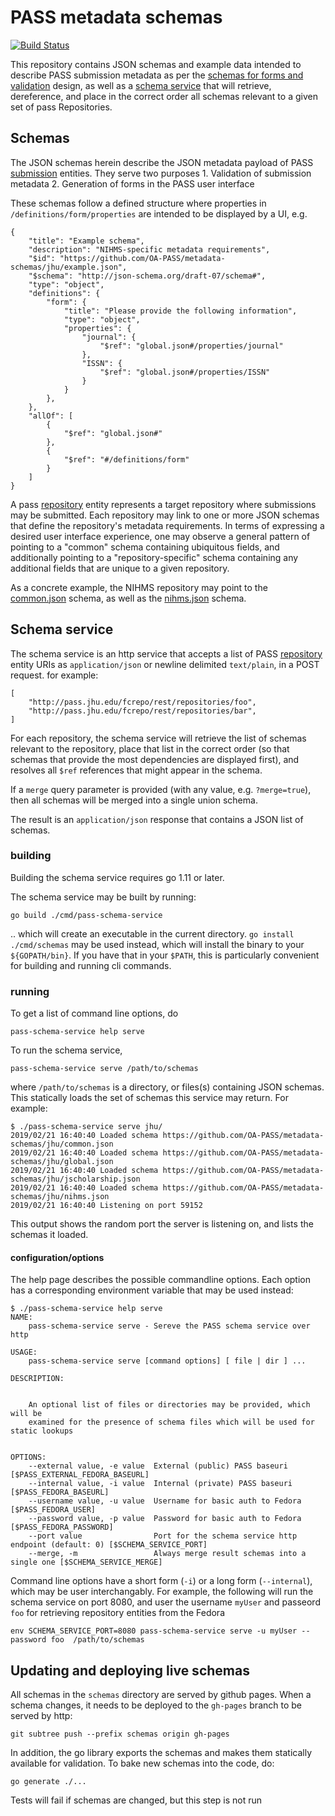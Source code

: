 # PASS metadata schemas

[![Build Status](https://travis-ci.com/OA-PASS/metadata-schemas.svg?branch=master)](https://travis-ci.com/OA-PASS/metadata-schemas)

This repository contains JSON schemas and example data intended to describe PASS submission metadata as per the [schemas for forms and validation](https://docs.google.com/document/d/1sLWGZR4kCvQVGv-TA5x8ny-AxL3ChBYNeFYW1eACsDw/edit) design, as well as a [schema service](https://docs.google.com/document/d/1Ki6HUYsEkKPduungp5gHmr7T_YrQUiaTipjorcSnf4s/edit) that will retrieve,
dereference, and place in the correct order all schemas relevant to a given set of pass Repositories.

## Schemas

The JSON schemas herein describe the JSON metadata payload of PASS [submission](https://oa-pass.github.io/pass-data-model/documentation/Submission.html) entities.  They serve two purposes
    1. Validation of submission metadata
    2. Generation of forms in the PASS user interface

These schemas follow a defined structure where properties in `/definitions/form/properties` are intended to be displayed by a UI, e.g.

    {
        "title": "Example schema",
        "description": "NIHMS-specific metadata requirements",
        "$id": "https://github.com/OA-PASS/metadata-schemas/jhu/example.json",
        "$schema": "http://json-schema.org/draft-07/schema#",
        "type": "object",
        "definitions": {
            "form": {
                "title": "Please provide the following information",
                "type": "object",
                "properties": {
                    "journal": {
                        "$ref": "global.json#/properties/journal"
                    },
                    "ISSN": {
                        "$ref": "global.json#/properties/ISSN"
                    }
                }
            },
        },
        "allOf": [
            {
                "$ref": "global.json#"
            },
            {
                "$ref": "#/definitions/form"
            }
        ]
    }

A pass [repository](https://oa-pass.github.io/pass-data-model/documentation/Repository.html) entity represents a target repository where
submissions may be submitted.  Each repository may link to one or more JSON schemas that define the repository's metadata requirements.
In terms of expressing a desired user interface experience, one may observe a general pattern of pointing to a "common" schema containing ubiquitous fields, and additionally pointing to a "repository-specific" schema containing any additional fields that are unique to a given repository.

As a concrete example, the NIHMS repository may point to the [common.json](jhu/common.json) schema, as well as the [nihms.json](jhu/nihms.json)
schema.

## Schema service

The schema service is an http service that accepts a list of PASS [repository](https://oa-pass.github.io/pass-data-model/documentation/Repository.html) entity URIs as `application/json` or newline delimited `text/plain`, in a POST request.  for example:

    [
        "http://pass.jhu.edu/fcrepo/rest/repositories/foo",
        "http://pass.jhu.edu/fcrepo/rest/repositories/bar",
    ]

For each repository, the schema service will retrieve the list of schemas relevant to the repository, place that list in the correct order (so
that schemas that provide the most dependencies are displayed first), and resolves all `$ref` references that might appear in the schema.

If a `merge` query parameter is provided (with any value, e.g. `?merge=true`), then all schemas will be merged into a single union schema.

The result is an `application/json` response that contains a JSON list of schemas.

### building

Building the schema service requires go 1.11 or later.

The schema service may be built by running:

    go build ./cmd/pass-schema-service

.. which will create an executable in the current directory.  `go install ./cmd/schemas` may be used instead, which will install the binary to your `${GOPATH/bin}`.  If you have that in your `$PATH`, this is particularly convenient for building and running cli commands.

### running

To get a list of command line options, do 

    pass-schema-service help serve

To run the schema service,

    pass-schema-service serve /path/to/schemas

where `/path/to/schemas` is a directory, or files(s) containing JSON schemas.  This statically loads the set of schemas this service may return.  For example:

    $ ./pass-schema-service serve jhu/
    2019/02/21 16:40:40 Loaded schema https://github.com/OA-PASS/metadata-schemas/jhu/common.json
    2019/02/21 16:40:40 Loaded schema https://github.com/OA-PASS/metadata-schemas/jhu/global.json
    2019/02/21 16:40:40 Loaded schema https://github.com/OA-PASS/metadata-schemas/jhu/jscholarship.json
    2019/02/21 16:40:40 Loaded schema https://github.com/OA-PASS/metadata-schemas/jhu/nihms.json
    2019/02/21 16:40:40 Listening on port 59152

This output shows the random port the server is listening on, and lists the schemas it loaded.

#### configuration/options

The help page describes the possible commandline options.  Each option has a corresponding environment variable that may be used instead:

    $ ./pass-schema-service help serve
    NAME:
        pass-schema-service serve - Sereve the PASS schema service over http

    USAGE:
        pass-schema-service serve [command options] [ file | dir ] ...

    DESCRIPTION:


        An optional list of files or directories may be provided, which will be
        examined for the presence of schema files which will be used for static lookups


    OPTIONS:
        --external value, -e value  External (public) PASS baseuri [$PASS_EXTERNAL_FEDORA_BASEURL]
        --internal value, -i value  Internal (private) PASS baseuri [$PASS_FEDORA_BASEURL]
        --username value, -u value  Username for basic auth to Fedora [$PASS_FEDORA_USER]
        --password value, -p value  Password for basic auth to Fedora [$PASS_FEDORA_PASSWORD]
        --port value                Port for the schema service http endpoint (default: 0) [$SCHEMA_SERVICE_PORT]
        --merge, -m                 Always merge result schemas into a single one [$SCHEMA_SERVICE_MERGE]

Command line options have a short form (`-i`) or a long form (`--internal`), which may be user interchangably.  For example, the following
will run the schema service on port 8080, and user the username `myUser` and passeord `foo` for retrieving repository entities from the Fedora

    env SCHEMA_SERVICE_PORT=8080 pass-schema-service serve -u myUser --password foo  /path/to/schemas

## Updating and deploying live schemas

All schemas in the `schemas` directory are served by github pages.  When a schema changes, it needs to be deployed to the `gh-pages` branch to be served by http:

    git subtree push --prefix schemas origin gh-pages

In addition, the go library exports the schemas and makes them statically available for validation.  To bake new schemas into the code, do:

    go generate ./...

Tests will fail if schemas are changed, but this step is not run